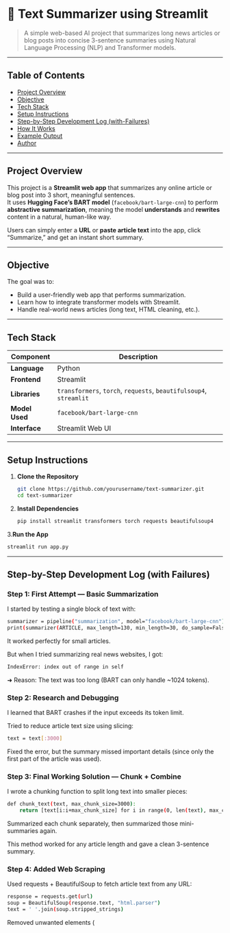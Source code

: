 # 📰 Text Summarizer using Streamlit  

> A simple web-based AI project that summarizes long news articles or blog posts into concise 3-sentence summaries using Natural Language Processing (NLP) and Transformer models.

---

## Table of Contents
- [Project Overview](#project-overview)
- [Objective](#objective)
- [Tech Stack](#tech-stack)
- [Setup Instructions](#setup-instructions)
- [Step-by-Step Development Log (with-Failures)](#step-by-step-development-log-with-failures)
- [How It Works](#how-it-works)
- [Example Output](#example-output)
- [Author](#author)

---

## Project Overview
This project is a **Streamlit web app** that summarizes any online article or blog post into 3 short, meaningful sentences.  
It uses **Hugging Face’s BART model** (`facebook/bart-large-cnn`) to perform **abstractive summarization**, meaning the model **understands** and **rewrites** content in a natural, human-like way.  

Users can simply enter a **URL** or **paste article text** into the app, click “Summarize,” and get an instant short summary.

---

## Objective
The goal was to:
- Build a user-friendly web app that performs summarization.  
- Learn how to integrate transformer models with Streamlit.  
- Handle real-world news articles (long text, HTML cleaning, etc.).  

---

## Tech Stack
| Component | Description |
|------------|-------------|
| **Language** | Python |
| **Frontend** | Streamlit |
| **Libraries** | `transformers`, `torch`, `requests`, `beautifulsoup4`, `streamlit` |
| **Model Used** | `facebook/bart-large-cnn` |
| **Interface** | Streamlit Web UI |

---

## Setup Instructions

1. **Clone the Repository**
   ```bash
   git clone https://github.com/yourusername/text-summarizer.git
   cd text-summarizer

2. **Install Dependencies**
   ```bash
   pip install streamlit transformers torch requests beautifulsoup4
   
 3.**Run the App**
  ```bash
  streamlit run app.py
  ```


---
## Step-by-Step Development Log (with Failures)
### Step 1: First Attempt — Basic Summarization

 I started by testing a single block of text with:
```bash
summarizer = pipeline("summarization", model="facebook/bart-large-cnn")
print(summarizer(ARTICLE, max_length=130, min_length=30, do_sample=False))
```


It worked perfectly for small articles.

But when I tried summarizing real news websites, I got:
```bash
IndexError: index out of range in self
```


➜ Reason: The text was too long (BART can only handle ~1024 tokens).

### Step 2: Research and Debugging

I learned that BART crashes if the input exceeds its token limit.

Tried to reduce article text size using slicing:
```bash
text = text[:3000]
```

 Fixed the error, but the summary missed important details (since only the first part of the article was used).

### Step 3: Final Working Solution — Chunk + Combine

I wrote a chunking function to split long text into smaller pieces:

```bash
def chunk_text(text, max_chunk_size=3000):
    return [text[i:i+max_chunk_size] for i in range(0, len(text), max_chunk_size)]

```
Summarized each chunk separately, then summarized those mini-summaries again.

This method worked for any article length and gave a clean 3-sentence summary.

### Step 4: Added Web Scraping

Used requests + BeautifulSoup to fetch article text from any URL:
```bash
response = requests.get(url)
soup = BeautifulSoup(response.text, "html.parser")
text = ' '.join(soup.stripped_strings)
```

Removed unwanted elements (<script>, <style>) before summarizing.

Now I can summarize any live article directly from the internet.

### Step 5: Warning About max_length

I noticed a warning:
```bash
Your max_length is set to 130, but input_length is only 99...
```

Not an error, just a suggestion.

It means the text was short — so I ignored it.

Optional fix: make max_length dynamic based on text length.

---
## How It Works

1. **Fetch Article** → Download and clean article text using BeautifulSoup.

2. **Chunk Text** → Split into 3000-character pieces to fit model’s limit.

3. **Summarize Each Chunk** → Use BART to summarize each piece.

4. **Combine & Re-summarize** → Merge all mini-summaries and summarize them again to produce the final 3-sentence output.
